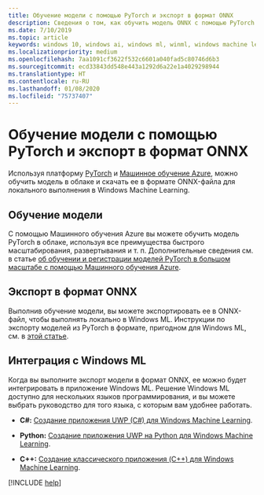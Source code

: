 ```yaml
---
title: Обучение модели с помощью PyTorch и экспорт в формат ONNX
description: Сведения о том, как обучить модель ONNX с помощью PyTorch.
ms.date: 7/10/2019
ms.topic: article
keywords: windows 10, windows ai, windows ml, winml, windows machine learning, pytorch
ms.localizationpriority: medium
ms.openlocfilehash: 7aa1091cf3622f532c6601a040fad5c80746d6b3
ms.sourcegitcommit: ecd33843dd548e443a1292d6a22e1a4029298944
ms.translationtype: HT
ms.contentlocale: ru-RU
ms.lasthandoff: 01/08/2020
ms.locfileid: "75737407"
---
```

# <a name="train-a-model-with-pytorch-and-export-to-onnx"></a>Обучение модели с помощью PyTorch и экспорт в формат ONNX

Используя платформу [PyTorch](https://pytorch.org/) и [Машинное обучение Azure](https://azure.microsoft.com/services/machine-learning-service/), можно обучить модель в облаке и скачать ее в формате ONNX-файла для локального выполнения в Windows Machine Learning.

## <a name="train-the-model"></a>Обучение модели

С помощью Машинного обучения Azure вы можете обучить модель PyTorch в облаке, используя все преимущества быстрого масштабирования, развертывания и т. п. Дополнительные сведения см. в статье [об обучении и регистрации моделей PyTorch в большом масштабе с помощью Машинного обучения Azure](https://docs.microsoft.com/azure/machine-learning/service/how-to-train-pytorch).

## <a name="export-to-onnx"></a>Экспорт в формат ONNX

Выполнив обучение модели, вы можете экспортировать ее в ONNX-файл, чтобы выполнять локально в Windows ML. Инструкции по экспорту моделей из PyTorch в формате, пригодном для Windows ML, см. в [этой статье](https://github.com/onnx/tutorials/blob/master/tutorials/ExportModelFromPyTorchForWinML.md).


## <a name="integrate-with-windows-ml"></a>Интеграция с Windows ML

Когда вы выполните экспорт модели в формат ONNX, ее можно будет интегрировать в приложение Windows ML. Решение Windows ML доступно для нескольких языков программирования, и вы можете выбрать руководство для того языка, с которым вам удобнее работать.

* **C#:** [Создание приложения UWP (C#) для Windows Machine Learning](https://docs.microsoft.com/windows/ai/windows-ml/get-started-uwp).

* **Python:** [Создание приложения UWP на Python для Windows Machine Learning](https://github.com/Microsoft/xlang/tree/master/samples/python/winml_tutorial).

* **C++:** [Создание классического приложения (C++) для Windows Machine Learning](https://docs.microsoft.com/windows/ai/windows-ml/get-started-desktop).

[!INCLUDE [help](../includes/get-help.md)]

